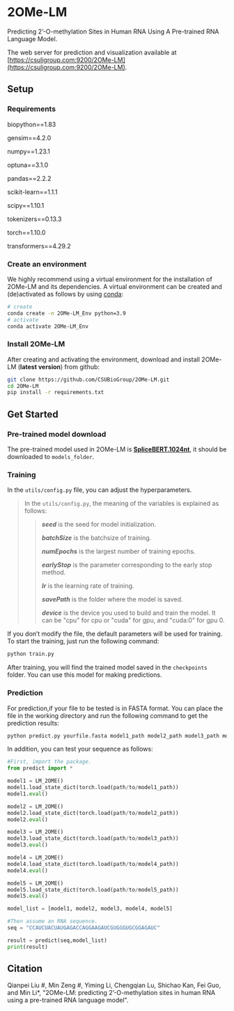 # 2OMe-LM

Predicting 2’-O-methylation Sites in Human RNA Using A Pre-trained RNA Language Model.

The web server for prediction and visualization available at [https://csuligroup.com:9200/2OMe-LM](https://csuligroup.com:9200/2OMe-LM).



## Setup

### Requirements

biopython==1.83

gensim==4.2.0

numpy==1.23.1

optuna==3.1.0

pandas==2.2.2

scikit-learn==1.1.1

scipy==1.10.1

tokenizers==0.13.3

torch==1.10.0

transformers==4.29.2

### Create an environment

We highly recommend using a virtual environment for the installation of 2OMe-LM and its dependencies. A virtual environment can be created and (de)activated as follows by using [conda](https://conda.io/docs/):

```sh
# create
conda create -n 2OMe-LM_Env python=3.9
# activate
conda activate 2OMe-LM_Env
```

### Install 2OMe-LM

After creating and activating the environment, download and install 2OMe-LM (**latest version**) from github:

```sh
git clone https://github.com/CSUBioGroup/2OMe-LM.git
cd 2OMe-LM
pip install -r requirements.txt
```



## Get Started
### Pre-trained model download
The pre-trained model used in 2OMe-LM is [**SpliceBERT.1024nt**](https://zenodo.org/record/7995778/files/models.tar.gz?download=1), it should be downloaded to `models_folder`.

### Training
In the `utils/config.py` file, you can adjust the hyperparameters. 

>In the `utils/config.py`, the meaning of the variables is explained as follows:
>
>> ***seed*** is the seed for model initialization.
>> 
>> ***batchSize*** is the batchsize of training.
>>
>> ***numEpochs*** is the largest number of training epochs.
>> 
>> ***earlyStop*** is the parameter corresponding to the early stop method.
>> 
>> ***lr*** is the learning rate of training.
>> 
>> ***savePath*** is the folder where the model is saved.
>> 
>> ***device*** is the device you used to build and train the model. It can be "cpu" for cpu or "cuda" for gpu, and "cuda:0" for gpu 0.

If you don’t modify the file, the default parameters will be used for training. To start the training, just run the following command:

```bash
python train.py
```
After training, you will find the trained model saved in the `checkpoints` folder. You can use this model for making predictions.

### Prediction
For prediction,if your file to be tested is in FASTA format. You can place the file in the working directory and run the following command to get the prediction results:
```bash
python predict.py yourfile.fasta model1_path model2_path model3_path model4_path model5_path
```

In addition, you can test your sequence as follows:

```python
#First, import the package.
from predict import *

model1 = LM_2OME()
model1.load_state_dict(torch.load(path/to/model1_path))
model1.eval()

model2 = LM_2OME()
model2.load_state_dict(torch.load(path/to/model2_path))
model2.eval()

model3 = LM_2OME()
model3.load_state_dict(torch.load(path/to/model3_path))
model3.eval()

model4 = LM_2OME()
model4.load_state_dict(torch.load(path/to/model4_path))
model4.eval()

model5 = LM_2OME()
model5.load_state_dict(torch.load(path/to/model5_path))
model5.eval()

model_list = [model1, model2, model3, model4, model5]

#Then assume an RNA sequence.
seq = "CCAUCUACUAUGAGACCAGGAAGAUCGUGGGUGCGGAGAUC"

result = predict(seq,model_list)
print(result)
```



## Citation

Qianpei Liu #, Min Zeng #, Yiming Li, Chengqian Lu, Shichao Kan, Fei Guo, and Min Li*, "2OMe-LM: predicting 2’-O-methylation sites in human RNA using a pre-trained RNA language model".

